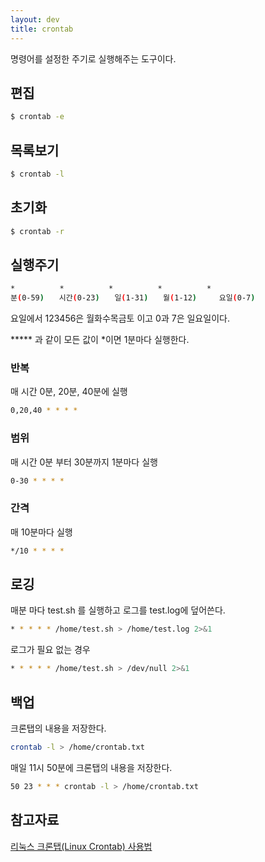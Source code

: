 ```yaml
---
layout: dev
title: crontab
---
```

명령어를 설정한 주기로 실행해주는 도구이다.

## 편집

```bash
$ crontab -e
```

## 목록보기

```bash
$ crontab -l
```

## 초기화

```bash
$ crontab -r
```

## 실행주기

```bash
*　　　　　　*　　　　　　*　　　　　　*　　　　　　*
분(0-59)　　시간(0-23)　　일(1-31)　　월(1-12)　　　요일(0-7)
```

요일에서 123456은 월화수목금토 이고 0과 7은 일요일이다.

***** 과 같이 모든 값이 *이면 1분마다 실행한다.

### 반복

매 시간 0분, 20분, 40분에 실행

```bash
0,20,40 * * * *
```

### 범위

매 시간 0분 부터 30분까지 1분마다 실행

```bash
0-30 * * * *
```

### 간격

매 10분마다 실행

```bash
*/10 * * * *
```

## 로깅

매분 마다 test.sh 를 실행하고 로그를 test.log에 덮어쓴다.
```bash
* * * * * /home/test.sh > /home/test.log 2>&1
```

로그가 필요 없는 경우
```bash
* * * * * /home/test.sh > /dev/null 2>&1
```

## 백업

크론탭의 내용을 저장한다.

```bash
crontab -l > /home/crontab.txt
```

매일 11시 50분에 크론탭의 내용을 저장한다.

```bash
50 23 * * * crontab -l > /home/crontab.txt
```


## 참고자료

[리눅스 크론탭(Linux Crontab) 사용법](https://jdm.kr/blog/2)
